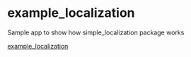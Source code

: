# example_localization

Sample app to show how simple_localization package works


[example_localization](https://github.com/ricardocrescenti/flutter-simple-localization/example)